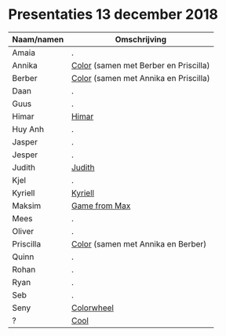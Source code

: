 # Presentaties 13 december 2018

Naam/namen|Omschrijving
---|---
Amaia|.
Annika|[Color](annika_berber_priscilla_color/annika_berber_priscilla_color.pde) (samen met Berber en Priscilla)
Berber|[Color](annika_berber_priscilla_color/annika_berber_priscilla_color.pde) (samen met Annika en Priscilla)
Daan|.
Guus|.
Himar|[Himar](himar/himar.pde)
Huy Anh|.
Jasper|.
Jesper|.
Judith|[Judith](judith/judith.pde)
Kjel|.
Kyriell|[Kyriell](kyriell/kyriell.pde)
Maksim|[Game from Max](maksim_game_from_max/maksim_game_from_max.pde)
Mees|.
Oliver|.
Priscilla|[Color](annika_berber_priscilla_color/annika_berber_priscilla_color.pde) (samen met Annika en Berber)
Quinn|.
Rohan|.
Ryan|.
Seb|.
Seny|[Colorwheel](seny_colorwheel/seny_colorwheel.pde)
?|[Cool](cool/cool.pde)
